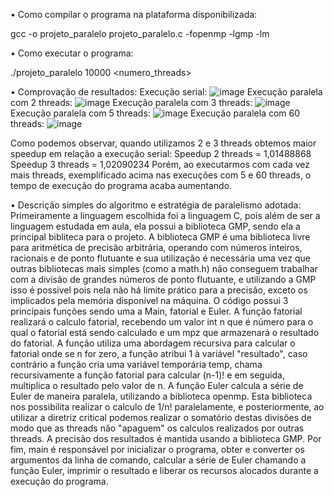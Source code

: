 • Como compilar o programa na plataforma disponibilizada:

gcc -o projeto_paralelo projeto_paralelo.c  -fopenmp -lgmp -lm

• Como executar o programa:

./projeto_paralelo 10000 <numero_threads>

• Comprovação de resultados:
Execução serial:
![image](https://github.com/joaomotadealmeida/C_Paralela/assets/93838303/4639eab0-a37f-4280-9f5c-1419cb82a487)
Execução paralela com 2 threads:
![image](https://github.com/joaomotadealmeida/C_Paralela/assets/93838303/4ba25b50-b62d-4ce4-bec9-c8fbd3112d3d)
Execução paralela com 3 threads:
![image](https://github.com/joaomotadealmeida/C_Paralela/assets/93838303/b0e2481c-1726-47f4-a3a6-026defbaf26a)
Execução paralela com 5 threads:
![image](https://github.com/joaomotadealmeida/C_Paralela/assets/93838303/b29c24b1-182c-462d-91c4-f09116c3f9fa)
Execução paralela com 60 threads:
![image](https://github.com/joaomotadealmeida/C_Paralela/assets/93838303/893b012f-8a48-4851-b3f7-e2b50164fd8b)

Como podemos observar, quando utilizamos 2 e 3 threads obtemos maior speedup em relação a execução serial:
Speedup 2 threads = 1,01488868
Speedup 3 threads = 1,02090234
Porém, ao executarmos com cada vez mais threads, exemplificado acima nas execuções com 5 e 60 threads, o tempo de execução do programa acaba aumentando.

• Descrição simples do algoritmo e estratégia de paralelismo adotada:
  Primeiramente a linguagem escolhida foi a linguagem C, pois além de ser a linguagem estudada em aula, ela possui a biblioteca GMP, sendo ela a principal bibliteca para o projeto. A biblioteca GMP  é uma biblioteca livre para aritmética de precisão arbitrária, operando com números inteiros, racionais e de ponto flutuante e sua utilização é necessária uma vez que outras bibliotecas mais simples (como a math.h) não conseguem trabalhar com a divisão de grandes números de ponto flutuante, e utilizando a GMP isso é possivel pois nela não há limite prático para a precisão, exceto os implicados pela memória disponível na máquina. O código possui 3 principais funções sendo uma a Main, fatorial e Euler. A função fatorial realizará o calculo fatorial, recebendo um valor int n que é número para o qual o fatorial está sendo calculado e um mpz que armazenará o resultado do fatorial. A função utiliza uma abordagem recursiva para calcular o fatorial onde se n for zero, a função atribui 1 à variável "resultado", caso contrário a função cria uma variável temporária temp, chama recursivamente a função fatorial para calcular (n-1)! e em seguida, multiplica o resultado pelo valor de n. A função Euler calcula a série de Euler de maneira paralela, utilizando a biblioteca openmp. Esta biblioteca nos possibilita realizar o calculo de 1/n! paralelamente, e posteriormente, ao utilizar a diretriz critical podemos realizar o somatório destas divisões de modo que as threads não "apaguem" os calculos realizados por outras threads. A precisão dos resultados é mantida usando a biblioteca GMP. Por fim, main é responsável por inicializar o programa, obter e converter os argumentos da linha de comando, calcular a série de Euler chamando a função Euler, imprimir o resultado e liberar os recursos alocados durante a execução do programa.


  




